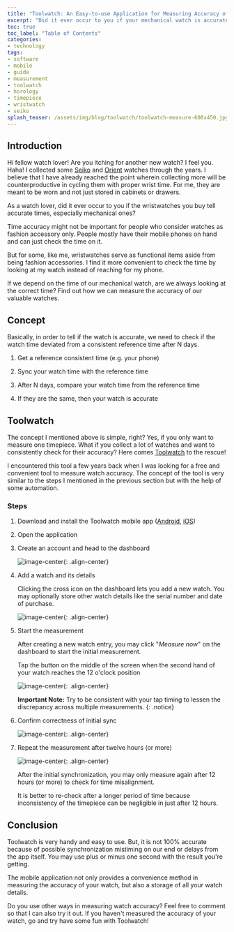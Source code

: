 ```yaml
---
title: "Toolwatch: An Easy-to-use Application for Measuring Accuracy of Your Timepieces"
excerpt: "Did it ever occur to you if your mechanical watch is accurate? Let's find out how the Toolwatch mobile application can help measure the accuracy of our precious timepieces."
toc: true
toc_label: "Table of Contents"
categories:
- technology
tags:
- software
- mobile
- guide
- measurement
- toolwatch
- horology
- timepiece
- wristwatch
- seiko
splash_teaser: /assets/img/blog/toolwatch/toolwatch-measure-600x450.jpg
---
```


## Introduction

Hi fellow watch lover! Are you itching for another new watch? I feel you. Haha! I collected some [Seiko][seiko] and [Orient][orient] watches through the years. I believe that I have already reached the point wherein collecting more will be counterproductive in cycling them with proper wrist time. For me, they are meant to be worn and not just stored in cabinets or drawers.

As a watch lover, did it ever occur to you if the wristwatches you buy tell accurate times, especially mechanical ones?

Time accuracy might not be important for people who consider watches as fashion accessory only. People mostly have their mobile phones on hand and can just check the time on it.

But for some, like me, wristwatches serve as functional items aside from being fashion accessories. I find it more convenient to check the time by looking at my watch instead of reaching for my phone.

If we depend on the time of our mechanical watch, are we always looking at the correct time? Find out how we can measure the accuracy of our valuable watches.

## Concept

Basically, in order to tell if the watch is accurate, we need to check if the watch time deviated from a consistent reference time after N days.

1. Get a reference consistent time (e.g. your phone)

2. Sync your watch time with the reference time

3. After N days, compare your watch time from the reference time

4. If they are the same, then your watch is accurate

## Toolwatch

The concept I mentioned above is simple, right? Yes, if you only want to measure one timepiece. What if you collect a lot of watches and want to consistently check for their accuracy? Here comes [Toolwatch][toolwatch] to the rescue!

I encountered this tool a few years back when I was looking for a free and convenient tool to measure watch accuracy. The concept of the tool is very similar to the steps I mentioned in the previous section but with the help of some automation.

### Steps

1. Download and install the Toolwatch mobile app ([Android][toolwatch-android], [iOS][toolwatch-ios])

2. Open the application

3. Create an account and head to the dashboard

    ![image-center](/assets/img/blog/toolwatch/toolwatch-dashboard-450x800.png "Dashboard of Toolwatch"){: .align-center}

3. Add a watch and its details

    Clicking the cross icon on the dashboard lets you add a new watch. You may optionally store other watch details like the serial number and date of purchase.

    ![image-center](/assets/img/blog/toolwatch/toolwatch-add-edit-watch-450x800.png "Add or edit a watch"){: .align-center}

4. Start the measurement

    After creating a new watch entry, you may click "_Measure now_" on the dashboard to start the initial measurement.

    Tap the button on the middle of the screen when the second hand of your watch reaches the 12 o'clock position

    ![image-center](/assets/img/blog/toolwatch/toolwatch-measure-600x450.jpg "Start measurement at 12 o'clock"){: .align-center}

    **Important Note:** Try to be consistent with your tap timing to lessen the discrepancy across multiple measurements.
    {: .notice}

5. Confirm correctness of initial sync

    ![image-center](/assets/img/blog/toolwatch/toolwatch-measure-end-450x800.png "Measurement correctness confirmation"){: .align-center}

5. Repeat the measurement after twelve hours (or more)

    ![image-center](/assets/img/blog/toolwatch/toolwatch-measure-done-450x800.png "Re-measure after 12 hours (or more)"){: .align-center}

    After the initial synchronization, you may only measure again after 12 hours (or more) to check for time misalignment. 
    
    It is better to re-check after a longer period of time because inconsistency of the timepiece can be negligible in just after 12 hours.

## Conclusion

Toolwatch is very handy and easy to use. But, it is not 100% accurate because of possible synchronization mistiming on our end or delays from the app itself. You may use plus or minus one second with the result you're getting.

The mobile application not only provides a convenience method in measuring the accuracy of your watch, but also a storage of all your watch details.

Do you use other ways in measuring watch accuracy? Feel free to comment so that I can also try it out. If you haven't measured the accuracy of your watch, go and try have some fun with Toolwatch!

[toolwatch]: https://toolwatch.io/
[toolwatch-ios]: https://apps.apple.com/us/app/toolwatch-watch-accuracy-app/id1105636950
[toolwatch-android]: https://play.google.com/store/apps/details?id=toolwatch.toolwatch
[seiko]: https://www.seikowatches.com/
[orient]: https://www.orient-watch.com/
